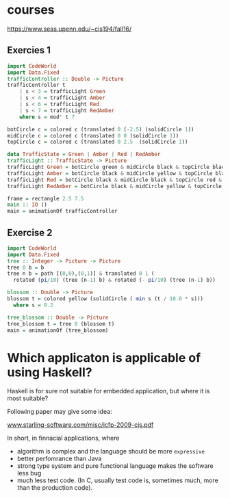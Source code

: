 # courses

https://www.seas.upenn.edu/~cis194/fall16/

## Exercies 1

```Haskell
import CodeWorld
import Data.Fixed
trafficController :: Double -> Picture
trafficController t
    | s < 3 = trafficLight Green
    | s < 4 = trafficLight Amber
    | s < 6 = trafficLight Red
    | s < 7 = trafficLight RedAmber
    where s = mod' t 7

botCircle c = colored c (translated 0 (-2.5) (solidCircle 1))
midCircle c = colored c (translated 0 0 (solidCircle 1))
topCircle c = colored c (translated 0 2.5  (solidCircle 1))

data TrafficState = Green | Amber | Red | RedAmber
trafficLight :: TrafficState -> Picture
trafficLight Green = botCircle green & midCircle black & topCircle black & frame
trafficLight Amber = botCircle black & midCircle yellow & topCircle black & frame
trafficLight Red = botCircle black & midCircle black & topCircle red & frame
trafficLight RedAmber = botCircle black & midCircle yellow & topCircle red & frame

frame = rectangle 2.5 7.5
main :: IO ()
main = animationOf trafficController
```

## Exercise 2


```Haskell
import CodeWorld
import Data.Fixed
tree :: Integer -> Picture -> Picture
tree 0 b = b
tree n b = path [(0,0),(0,1)] & translated 0 1 (
  rotated (pi/10) (tree (n-1) b) & rotated (- pi/10) (tree (n-1) b))

blossom :: Double -> Picture
blossom t = colored yellow (solidCircle ( min s (t / 10.0 * s)))
  where s = 0.2

tree_blossom :: Double -> Picture
tree_blossom t = tree 8 (blossom t)
main = animationOf (tree_blossom)
```

# Which applicaton is applicable of using Haskell?

Haskell is for sure not suitable for embedded application, but where it is most suitable?

Following paper may give some idea:

www.starling-software.com/misc/icfp-2009-cjs.pdf

In short, in finnacial applications, where
- algorithm is complex and the language should be more `expressive`
- better perfomrance than Java
- strong type system and pure functional language makes the software less bug
- much less test code. (In C, usually test code is, sometimes much, more than the production code).
